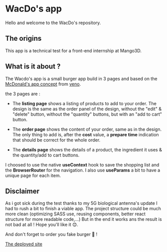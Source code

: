 # WacDo's app

Hello and welcome to the WacDo's repository.

## The origins

This app is a technical test for a front-end internship at Mango3D.

## What is it about ?

The Wacdo's app is a small burger app build in 3 pages and based on the [McDonald's app concept](https://dribbble.com/shots/14126838-McDonald-s-App-3) from [veno](https://dribbble.com/Veno_Design).

the 3 pages are :

- The **listing page** shows a listing of products to add to your order. The design is the same as the order panel of the design, without the "edit" & "delete" button, without the "quantity" buttons, but with an "add to cart" button.

- The **order page** shows the content of your order, same as in the design. The only thing to add is, after the **cost** value, a **prepare time** indication that should be correct for the whole order.

- The **details page** shows the details of a product, the ingredient it uses & the quantity/add to cart buttons.

I choosed to use the native **useContext** hook to save the shopping list and the **BrowserRouter** for the navigation. I also use **useParams** a bit to have a unique page for each item.

## Disclaimer

As i got sick during the test thanks to my 5G biological antenna's update I had to rush a bit to finish a viable app. The project structure could be much more clean (optimizing SASS use, reusing components, better react structure for more readable code,...) But in the end it works ans the result is not bad at all ! Hope you'll like it 😊.

And don't forget to order you fake burger 🍔 !

[The deployed site](https://wacdos.netlify.app/)
